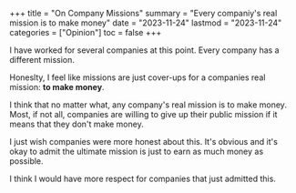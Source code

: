 +++
title = "On Company Missions"
summary = "Every companiy's real mission is to make money"
date = "2023-11-24"
lastmod = "2023-11-24"
categories = ["Opinion"]
toc = false
+++

I have worked for several companies at this point. Every company has a different mission. 

Honeslty, I feel like missions are just cover-ups for a companies real mission: **to make money**.

I think that no matter what, any company's real mission is to make money. Most, if not all, companies are willing to give up their public mission if it means that they don't make money.

I just wish companies were more honest about this. It's obvious and it's okay to admit the ultimate mission is just to earn as much money as possible.

I think I would have more respect for companies that just admitted this.